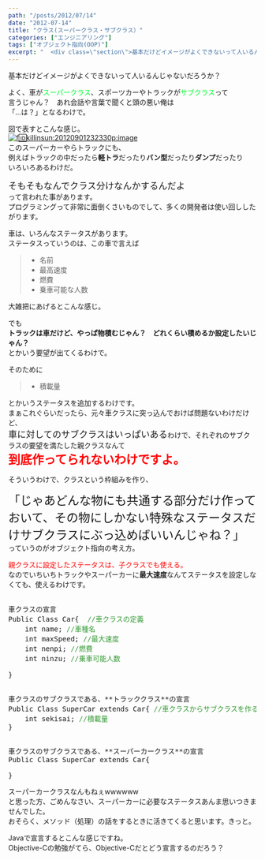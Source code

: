 ```yaml
---
path: "/posts/2012/07/14"
date: "2012-07-14"
title: "クラス(スーパークラス・サブクラス）"
categories: ["エンジニアリング"]
tags: ["オブジェクト指向(OOP)"]
excerpt: "  <div class=\"section\">基本だけどイメージがよくできないって人いるんじゃないだろうか？  よく、車が<span style=\"color:#00FF33;\" class..."
---
```


  

<div class="section">基本だけどイメージがよくできないって人いるんじゃないだろうか？  

よく、車が<span style="color:#00FF33;" class="deco">スーパークラス</span>、スポーツカーやトラックが<span style="color:#00FF33;" class="deco">サブクラス</span>って  
言うじゃん？　あれ会話や言葉で聞くと頭の悪い俺は  
「…は？」となるわけで。  

図で表すとこんな感じ。  
[![f:id:killinsun:20120901232330p:image](https://cdn-ak.f.st-hatena.com/images/fotolife/k/killinsun/20120901/20120901232330.png "f:id:killinsun:20120901232330p:image")](http://f.hatena.ne.jp/killinsun/20120901232330)  
このスーパーカーやらトラックにも、  
例えばトラックの中だったら**軽トラ**だったり**バン型**だったり**ダンプ**だったり  
いろいろあるわけだ。  

<font size="4">そもそもなんでクラス分けなんかするんだよ</font>  
って言われた事があります。  
プログラミングって非常に面倒くさいものでして、多くの開発者は使い回ししたがります。  

車は、いろんなステータスがあります。  
ステータスっていうのは、この車で言えば  

> * 名前  
> * 最高速度  
> * 燃費  
> * 乗車可能な人数

大雑把にあげるとこんな感じ。  

でも  
**トラックは車だけど、やっぱ物積むじゃん？　どれくらい積めるか設定したいじゃん？**  
とかいう要望が出てくるわけで。  

そのために  

> * 積載量

とかいうステータスを追加するわけです。  
まぁこれぐらいだったら、元々車クラスに突っ込んでおけば問題ないわけだけど、  
<span style="font-size:large;" class="deco">車に対してのサブクラスはいっぱいある</span>わけで、それぞれのサブクラスの要望を満たした親クラスなんて  
<span style="color:#FF0000;font-weight:bold;font-size:x-large;" class="deco">到底作ってられないわけですよ。</span>  

そういうわけで、クラスという枠組みを作り、  

<span style="font-size:x-large;" class="deco">「じゃあどんな物にも共通する部分だけ作っておいて、その物にしかない特殊なステータスだけサブクラスにぶっ込めばいいんじゃね？」　</span>  
っていうのがオブジェクト指向の考え方。  

<span style="color:#FF0000;" class="deco">親クラスに設定したステータスは、子クラスでも使える。</span>  
なのでいちいちトラックやスーパーカーに**最大速度**なんてステータスを設定しなくても、使えるわけです。  

<pre>  
車クラスの宣言  
Public Class Car{  <span style="color:#339933;" class="deco">//車クラスの定義</span>  
    int name; <span style="color:#339933;" class="deco">//車種名</span>  
    int maxSpeed; <span style="color:#339933;" class="deco">//最大速度</span>  
    int nenpi; <span style="color:#339933;" class="deco">//燃費</span>  
    int ninzu; <span style="color:#339933;" class="deco">//乗車可能人数</span>  

}  
</pre>

<pre>  
車クラスのサブクラスである、**トラッククラス**の宣言  
Public Class SuperCar extends Car{ <span style="color:#339933;" class="deco">//車クラスからサブクラスを作る際、<span style="color:#FF0000;" class="deco">extends</span>を使ってサブクラス作りますよという宣言をする</span>  
    int sekisai; <span style="color:#339933;" class="deco">//積載量</span>  
}  
</pre>

<pre>  
車クラスのサブクラスである、**スーパーカークラス**の宣言  
Public Class SuperCar extends Car{   

}  
</pre>

スーパーカークラスなんもねぇwwwwww  
と思った方、ごめんなさい、スーパーカーに必要なステータスあんま思いつきませんでした。  
おそらく、メソッド（処理）の話をするときに活きてくると思います。きっと。  

Javaで宣言するとこんな感じですね。  
Objective-Cの勉強がてら、Objective-Cだとどう宣言するのだろう？</div>